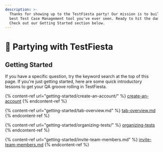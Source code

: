 ```yaml
---
description: >-
  Thanks for showing up to the TestFiesta party! Our mission is to build the
  best Test Case Management tool you've ever seen. Ready to hit the dance floor?
  Check out our Getting Started section below.
---
```


# 🎉 Partying with TestFiesta

## Getting Started

If you have a specific question, try the keyword search at the top of this page. If you're just getting started, here are some quick introductory lessons to get your QA groove rolling in TestFiesta.

{% content-ref url="getting-started/create-an-account/" %}
[create-an-account](getting-started/create-an-account/)
{% endcontent-ref %}

{% content-ref url="getting-started/tab-overview.md" %}
[tab-overview.md](getting-started/tab-overview.md)
{% endcontent-ref %}

{% content-ref url="getting-started/organizing-tests/" %}
[organizing-tests](getting-started/organizing-tests/)
{% endcontent-ref %}

{% content-ref url="getting-started/invite-team-members.md" %}
[invite-team-members.md](getting-started/invite-team-members.md)
{% endcontent-ref %}
